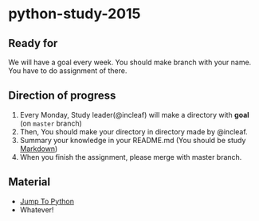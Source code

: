 # python-study-2015

## Ready for
We will have a goal every week. You should make branch with your name. You have to do assignment of there.

## Direction of progress

1. Every Monday, Study leader(@incleaf) will make a directory with **goal** (on `master` branch)
2. Then, You should make your directory in directory made by @incleaf.
3. Summary your knowledge in your README.md (You should be study [Markdown](https://github.com/adam-p/markdown-here/wiki/Markdown-Cheatsheet))
4. When you finish the assignment, please merge with master branch.

## Material

- [Jump To Python](https://wikidocs.net/2)
- Whatever!

